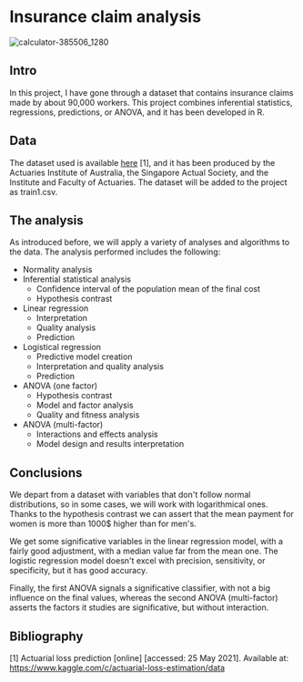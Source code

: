 # Insurance claim analysis

![calculator-385506_1280](https://user-images.githubusercontent.com/81832365/216644407-200349ab-4987-46fa-8af7-e1a23793f62f.jpg)

## Intro

In this project, I have gone through a dataset that contains insurance claims made by about 90,000 workers. This project combines inferential statistics, regressions, predictions, or ANOVA, and it has been developed in R.

## Data

The dataset used is available [here](https://www.kaggle.com/c/actuarial-loss-estimation/data) [1], and it has been produced by the Actuaries Institute of Australia, the Singapore Actual Society, and the Institute and Faculty of Actuaries. The dataset will be added to the project as train1.csv.

## The analysis

As introduced before, we will apply a variety of analyses and algorithms to the data. The analysis performed includes the following:

* Normality analysis
* Inferential statistical analysis
  * Confidence interval of the population mean of the final cost
  * Hypothesis contrast 
* Linear regression
  * Interpretation
  * Quality analysis
  * Prediction
* Logistical regression
  * Predictive model creation
  * Interpretation and quality analysis
  * Prediction
* ANOVA (one factor)
  * Hypothesis contrast
  * Model and factor analysis
  * Quality and fitness analysis
* ANOVA (multi-factor)
  * Interactions and effects analysis
  * Model design and results interpretation

## Conclusions

We depart from a dataset with variables that don't follow normal distributions, so in some cases, we will work with logarithmical ones. Thanks to the hypothesis contrast we can assert that the mean payment for women is more than 1000$ higher than for men's.

We get some significative variables in the linear regression model, with a fairly good adjustment, with a median value far from the mean one. The logistic regression model doesn't excel with precision, sensitivity, or specificity, but it has good accuracy. 

Finally, the first ANOVA signals a significative classifier, with not a big influence on the final values, whereas the second ANOVA (multi-factor) asserts the factors it studies are significative, but without interaction.

## Bibliography

[1] Actuarial loss prediction [online] [accessed: 25 May 2021]. Available at: https://www.kaggle.com/c/actuarial-loss-estimation/data

